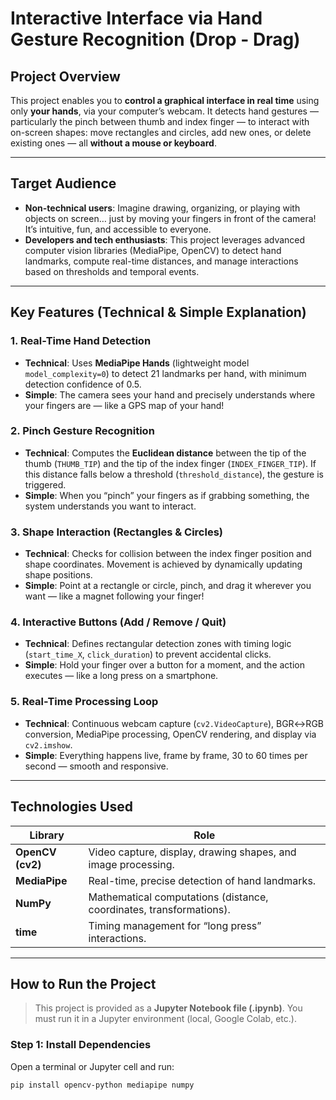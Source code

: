# Interactive Interface via Hand Gesture Recognition (Drop - Drag)

## Project Overview

This project enables you to **control a graphical interface in real time** using only **your hands**, via your computer’s webcam. It detects hand gestures — particularly the pinch between thumb and index finger — to interact with on-screen shapes: move rectangles and circles, add new ones, or delete existing ones — all **without a mouse or keyboard**.

---

## Target Audience

- **Non-technical users**: Imagine drawing, organizing, or playing with objects on screen… just by moving your fingers in front of the camera! It’s intuitive, fun, and accessible to everyone.
- **Developers and tech enthusiasts**: This project leverages advanced computer vision libraries (MediaPipe, OpenCV) to detect hand landmarks, compute real-time distances, and manage interactions based on thresholds and temporal events.

---

## Key Features (Technical & Simple Explanation)

### 1. Real-Time Hand Detection
- **Technical**: Uses **MediaPipe Hands** (lightweight model `model_complexity=0`) to detect 21 landmarks per hand, with minimum detection confidence of 0.5.
- **Simple**: The camera sees your hand and precisely understands where your fingers are — like a GPS map of your hand!

### 2. Pinch Gesture Recognition
- **Technical**: Computes the **Euclidean distance** between the tip of the thumb (`THUMB_TIP`) and the tip of the index finger (`INDEX_FINGER_TIP`). If this distance falls below a threshold (`threshold_distance`), the gesture is triggered.
- **Simple**: When you “pinch” your fingers as if grabbing something, the system understands you want to interact.

### 3. Shape Interaction (Rectangles & Circles)
- **Technical**: Checks for collision between the index finger position and shape coordinates. Movement is achieved by dynamically updating shape positions.
- **Simple**: Point at a rectangle or circle, pinch, and drag it wherever you want — like a magnet following your finger!

### 4. Interactive Buttons (Add / Remove / Quit)
- **Technical**: Defines rectangular detection zones with timing logic (`start_time_X`, `click_duration`) to prevent accidental clicks.
- **Simple**: Hold your finger over a button for a moment, and the action executes — like a long press on a smartphone.

### 5. Real-Time Processing Loop
- **Technical**: Continuous webcam capture (`cv2.VideoCapture`), BGR↔RGB conversion, MediaPipe processing, OpenCV rendering, and display via `cv2.imshow`.
- **Simple**: Everything happens live, frame by frame, 30 to 60 times per second — smooth and responsive.

---

## Technologies Used

| Library           | Role                                                                |
|-------------------|---------------------------------------------------------------------|
| **OpenCV (cv2)**  | Video capture, display, drawing shapes, and image processing.       |
| **MediaPipe**     | Real-time, precise detection of hand landmarks.                     |
| **NumPy**         | Mathematical computations (distance, coordinates, transformations). |
| **time**          | Timing management for “long press” interactions.                    |

---

## How to Run the Project

> This project is provided as a **Jupyter Notebook file (.ipynb)**. You must run it in a Jupyter environment (local, Google Colab, etc.).

### Step 1: Install Dependencies

Open a terminal or Jupyter cell and run:

```bash
pip install opencv-python mediapipe numpy
